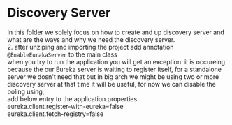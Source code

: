 # Discovery Server

In this folder we solely focus on how to create and up discovery server and what are the ways and why we need the discovery server.  
2. after unziping and importing the project add annotation `@EnableEurakaServer` to the main class  
when you try to run the application you will get an exception: it is occureing because the our Eureka server is waiting to register itself, for a standalone server we dosn't need that but in big arch we might be using two or more discovery server at that time it will be useful, for now we can disable the poling using,  
add below entry to the application.properties  
 eureka.client.register-with-eureka=false  
 eureka.client.fetch-registry=false
